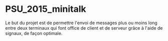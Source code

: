 # PSU_2015_minitalk

Le but du projet est de permettre l'envoi de messages plus ou moins long entre deux terminaux qui font office de client et de serveur grâce à l'aide de signaux, de façon optimale.
